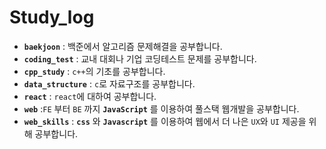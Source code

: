 # Study_log

- **`baekjoon`** : 백준에서 알고리즘 문제해결을 공부합니다.
- **`coding_test`** : 교내 대회나 기업 코딩테스트 문제를 공부합니다.
- **`cpp_study`** : `c++`의 기초를 공부합니다.
- **`data_structure`** : `c`로 자료구조를 공부합니다.
- **`react`** : `react`에 대하여 공부합니다.
- **`web`** :`FE` 부터 `BE` 까지 **`JavaScript`** 를 이용하여 풀스택 웹개발을 공부합니다.
- **`web_skills`** :  **`css`** 와 **`Javascript`** 를 이용하여 웹에서 더 나은 `UX`와 `UI` 제공을 위해 공부합니다.    